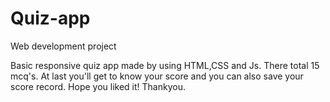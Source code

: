 # Quiz-app
Web development project

Basic responsive quiz app made by using HTML,CSS and Js. There total 15 mcq's. At last you'll get to know  your score and you can also save your score record.
Hope you liked it! Thankyou.
